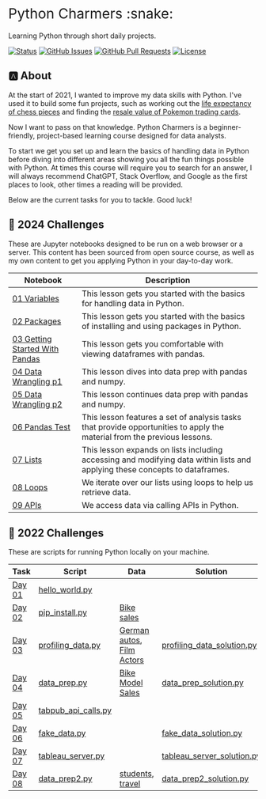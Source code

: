 <h1 style="font-weight:normal">
  Python Charmers :snake:
</h1>

Learning Python through short daily projects.

[![Status](https://img.shields.io/badge/status-active-success.svg)]() [![GitHub Issues](https://img.shields.io/github/issues/wjsutton/python_charmers.svg)](https://github.com/wjsutton/python_charmers/issues) [![GitHub Pull Requests](https://img.shields.io/github/issues-pr/wjsutton/python_charmers.svg)](https://github.com/wjsutton/python_charmers/pulls) [![License](https://img.shields.io/badge/license-MIT-blue.svg)](/LICENSE)

## :a: About 

At the start of 2021, I wanted to improve my data skills with Python. I've used it to build some fun projects, such as working out the [life expectancy of chess pieces](https://github.com/wjsutton/life_expectancy_in_chess) and finding the [resale value of Pokemon trading cards](https://github.com/wjsutton/pokemon_tcg_stockmarket).

Now I want to pass on that knowledge. Python Charmers is a beginner-friendly, project-based learning course designed for data analysts.

To start we get you set up and learn the basics of handling data in Python before diving into different areas showing you all the fun things possible with Python. At times this course will require you to search for an answer, I will always recommend ChatGPT, Stack Overflow, and Google as the first places to look, other times a reading will be provided. 

Below are the current tasks for you to tackle. Good luck!

## :snake: 2024 Challenges

These are Jupyter notebooks designed to be run on a web browser or a server. This content has been sourced from open source course, as well as my own content to get you applying Python in your day-to-day work. 

| Notebook  | Description |
| ----------- | ----------- | 
| [01 Variables](notebook_tasks/fundamentals-01-variables.ipynb) |  This lesson gets you started with the basics for handling data in Python. |
| [02 Packages](notebook_tasks/fundamentals-02-packages.ipynb) |  This lesson gets you started with the basics of installing and using packages in Python.|
| [03 Getting Started With Pandas](notebook_tasks/fundamentals-03-getting-started-with-pandas.ipynb) |  This lesson gets you comfortable with viewing dataframes with pandas. |
| [04 Data Wrangling p1](notebook_tasks/fundamentals-04-data_wrangling-p1.ipynb) |  This lesson dives into data prep with pandas and numpy. |
| [05 Data Wrangling p2](notebook_tasks/fundamentals-05-data_wrangling-p2.ipynb) |  This lesson continues data prep with pandas and numpy. |
| [06 Pandas Test](notebook_tasks/fundamentals-06-pandas-test.ipynb) |  This lesson features a set of analysis tasks that provide opportunities to apply the material from the previous lessons. |
| [07 Lists](notebook_tasks/fundamentals-07-lists.ipynb) |  This lesson expands on lists including accessing and modifying data within lists and applying these concepts to dataframes. |
| [08 Loops](notebook_tasks/fundamentals-08-loops.ipynb) |  We iterate over our lists using loops to help us retrieve data. |
| [09 APIs](notebook_tasks/fundamentals-09-apis.ipynb) |  We access data via calling APIs in Python. |



## :snake: 2022 Challenges

These are scripts for running Python locally on your machine.

| Task   | Script | Data | Solution |
| ----------- | ----------- | ----------- | ----------- |
| [Day 01](archive/2022_content/challenges/day_01_hello_world.md)  | [hello_world.py](archive/2022_content/archive/2022_content/scripts/01_hello_world.py)  |  |  |
| [Day 02](archive/2022_content/challenges/day_02_pip_install.md)  | [pip_install.py](archive/2022_content/scripts/02_pip_install.py)  | [Bike sales](archive/2022_content/data/PD%202021%20Wk%201%20Input%20-%20Bike%20Sales.csv) |  |
| [Day 03](archive/2022_content/challenges/day_03_profiling_data.md)  | [profiling_data.py](archive/2022_content/scripts/03_profiling_data.py)  | [German autos](archive/2022_content/data/autos_random_50k_cleaned.csv), [Film Actors](archive/2022_content/data/actorfilms.csv) | [profiling_data_solution.py](archive/2022_content/scripts/solutions/03_profiling_data_solution.py) |
| [Day 04](archive/2022_content/challenges/day_04_data_prep.md)  | [data_prep.py](archive/2022_content/scripts/04_data_prep.py) | [Bike Model Sales](archive/2022_content/data/PD2021_Wk2_Input_Bike_Model_Sales.csv)  | [data_prep_solution.py](archive/2022_content/scripts/solutions/04_data_prep_solution.py)  |
| [Day 05](archive/2022_content/challenges/day_05_make_an_api_call.md)  | [tabpub_api_calls.py](archive/2022_content/scripts/05_tabpub_api_calls.py)  | |  |
| [Day 06](archive/2022_content/challenges/day_06_fake_data.md)  | [fake_data.py](archive/2022_content/scripts/06_fake_data.py)  | | [fake_data_solution.py](archive/2022_content/scripts/solutions/06_fake_data_solution.py) |
| [Day 07](archive/2022_content/challenges/day_07_tableau_server.md)  | [tableau_server.py](archive/2022_content/scripts/07_tableau_server.py)  | | [tableau_server_solution.py](archive/2022_content/scripts/solutions/07_tableau_server_solution.py) |
| [Day 08](archive/2022_content/challenges/day_08_data_prep2.md)  | [data_prep2.py](archive/2022_content/scripts/08_data_prep2.py)  | [students](https://github.com/wjsutton/python_charmers/blob/main/archive/2022_content/data/students.csv), [travel](https://github.com/wjsutton/python_charmers/blob/main/archive/2022_content/data/travel.csv) | [data_prep2_solution.py](archive/2022_content/scripts/solutions/08_data_prep2_solution.py) |




